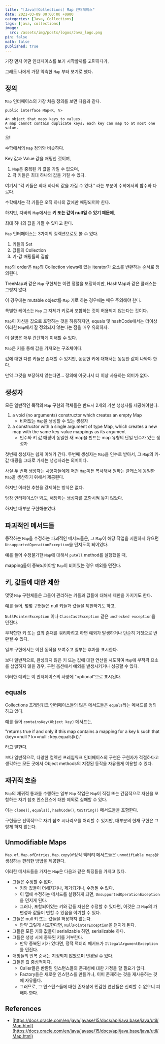 ```yaml
---
title: "[Java][Collections] Map 인터페이스"
date: 2021-03-09 00:00:00 +0900
categories: [Java, Collections]
tags: [java, collections]
image:
  src: /assets/img/posts/logos/Java_logo.png
pin: false
math: false
published: true
---
```


가장 먼저 어떤 인터페이스를 보기 시작할까를 고민하다가,

그래도 나에게 가장 익숙한 `Map` 부터 보기로 했다.

## 정의

`Map` 인터페이스의 가장 처음 정의를 보면 다음과 같다.

```
public interface Map<K, V>

An object that maps keys to values.
A map cannot contain duplicate keys; each key can map to at most one value.
```

오!

수학에서의 `Map` 정의와 비슷하다.

Key 값과 Value 값을 매핑한 것이며,

1. `Map`은 중복된 키 값을 가질 수 없으며,
2. 각 키들은 최대 하나의 값을 가질 수 있다.

여기서 "각 키들은 최대 하나의 값을 가질 수 있다." 라는 부분이 수학에서의 함수와 다르다.

수학에서는 각 키들은 오직 하나의 값에만 매핑되어야 한다.

하지만, 자바의 `Map`에서는 **키 또는 값이 null일 수 있기 때문에**,

최대 하나의 값을 가질 수 있다고 한다.

`Map` 인터페이스는 3가지의 컬렉션으로도 볼 수 있다.

1. 키들의 Set
2. 값들의 Collection
3. 키-값 매핑들의 집합

`Map`의 order은 `Map`의 Collection views에 있는 iterator가 요소를 반환하는 순서로 정의된다.

TreeMap과 같은 `Map` 구현체는 이런 정렬을 보장하지만, HashMap과 같은 클래스는 그렇지 않다.

이 경우에는 mutable object를 `Map` 키로 하는 경우에는 매우 주의해야 한다.

특별한 케이스는 `Map` 그 자체가 키로써 포함하는 것이 허용되지 않는다는 것이다.

`Map`이 자신을 값으로 포함하는 것을 허용하지만, equals 및 hashCode에서는 더이상 이러한 `Map`에서 잘 정의되지 않는다는 점을 매우 유의하자.

이 설명은 매우 간단하게 이해할 수 있다.

`Map`은 키를 통해 값을 가져오는 구조체이다.

값에 대한 다른 키들은 존재할 수 있지만, 동등한 키에 대해서는 동등한 값이 나와야 한다.

만약 그것을 보장하지 않는다면... 정의에 어긋나서 더 이상 사용하는 의미가 없다.

## 생성자

모든 일반적인 목적의 `Map` 구현의 객체들은 반드시 2개의 기본 생성자를 제공해야한다.

1. a void (no arguments) constructor which creates an empty Map
   - 비어있는 `Map`을 생성할 수 있는 생성자
2. a constructor with a single argument of type Map, which creates a new map with the same key-value mappings as its argument
   - 인수와 키 값 매핑이 동일한 새 map을 만드는 map 유형의 단일 인수가 있는 생성자

첫번째 생성자는 쉽게 이해가 간다. 두번째 생성자는 `Map`을 인수로 받아서, 그 `Map`의 키-값 매핑을 그대로 가지는 생성자라는 의미이다.

사실 두 번째 생성자는 사용자들에게 어떤 `Map`이든 복사해서 원하는 클래스에 동일한 `Map`을 생산하기 위해서 제공된다.

하지만 이러한 추천을 강제하는 방식은 없다.

당장 인터페이스만 봐도, 해당하는 생성자를 포함시켜 놓지 않았다.

하지만 대부분 구현해놓았다.

## 파괴적인 메서드들

동작하는 `Map`을 수정하는 파괴적인 메서드들은, 그 `Map`이 해당 작업을 지원하지 않으면 `UnsupportedOperationException`을 던지도록 되어있다.

예를 들어 수정불가한 `Map`에 대해서 `putAll` method를 실행했을 때,

mapping들이 중복되어야할 `Map`이 비어있는 경우 예외를 던진다.

## 키, 값들에 대한 제한

몇몇 `Map` 구현체들은 그들이 관리하는 키들과 값들에 대해서 제한을 가지기도 한다.

예를 들어, 몇몇 구현들은 null 키들과 값들을 제한하기도 하고,

`NullPointerException` 이나 `ClassCastException` 같은 `unchecked exception`을 던진다.

부적합한 키 또는 값의 존재를 쿼리하려고 하면 예외가 발생하거나 단순히 거짓으로 반환될 수 있다.

일부 구현에서는 이전 동작을 보여주고 일부는 후자를 표시한다.

보다 일반적으로, 완성되지 않은 키 또는 값에 대한 연산을 시도하여 `Map`에 부적격 요소를 삽입하지 않을 경우, 구현 옵션에서 예외를 발생시키거나 성공할 수 있다.

이러한 예외는 이 인터페이스의 사양에 "optional"으로 표시된다.

## equals

Collections 프레임워크 인터페이스들의 많은 메서드들은 `equals`라는 메서드를 정의하고 있다.

예를 들어 `containsKey(Object key)` 메서드는,

"returns true if and only if this map contains a mapping for a key k such that (key==null ? k==null : key.equals(k))."

라고 말한다.

보다 일반적으로, 다양한 컬렉션 프레임워크 인터페이스의 구현은 구현자가 적절하다고 생각하는 모든 곳에서 Object methods의 지정된 동작을 자유롭게 이용할 수 있다.

## 재귀적 호출

`Map`의 재귀적 통과를 수행하는 일부 `Map` 작업은 `Map`이 직접 또는 간접적으로 자신을 포함하는 자기 참조 인스턴스에 대한 예외로 실패할 수 있다.

이는 `clone()`, `equals()`, `hashCode()`, `toString()` 메서드들을 포함한다.

구현들은 선택적으로 자기 참조 시나리오를 처리할 수 있지만, 대부분의 현재 구현은 그렇게 하지 않는다.

## Unmodifiable Maps

`Map.of`, `Map.ofEntries`, `Map.copyOf`정적 팩터리 메서드들은 `unmodifiable maps`을 생성하는 편리한 방법을 제공한다.

이러한 메서드들을 가지는 `Map`은 다음과 같은 특징들을 가지고 있다.

- 그들은 수정할 수 없다.
  - 키와 값들이 더해지거나, 제거되거나, 수정될 수 없다.
  - 이 맵에 수정하는 메서드를 실행하게 되면, `UnsupportedOperationException`을 던지게 된다.
  - 그러나, 포함되어있는 키와 값들 자신은 수정할 수 있다면, 이것은 그 `Map`의 가변성과 값들이 변할 수 있음을 야기할 수 있다.
- 그들은 null 키 또는 값들을 허용하지 않는다.
  - 만약 그렇게 시도한다면, `NullPointerException`을 던지게 된다.
- 그들은 모든 키와 값들이 serializable 하면, serializable 하다.
- 그들은 생성 시에 중복된 키를 거부한다.
  - 만약 중복된 키가 있다면, 정적 팩터리 메서드가 `IllegalArgumentException`를 던진다.
- 매핑들의 반복 순서는 지정되지 않았으며 변경될 수 있다.
- 그들은 값 중심적이다.
  - Caller들은 반환된 인스턴스들의 존재성에 대한 가정을 할 필요가 없다.
  - Factory들은 새로운 인스턴스를 만들거나, 이미 존재하는 것을 재사용하는 것에 자유롭다.
  - 그러므로, 그 인스턴스들에 대한 존재성에 민감한 연산들은 신뢰할 수 없으니 피해야 한다.

## References

- [https://docs.oracle.com/en/java/javase/15/docs/api/java.base/java/util/Map.html](https://docs.oracle.com/en/java/javase/15/docs/api/java.base/java/util/Map.html)
